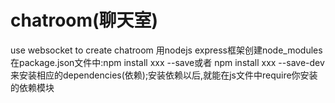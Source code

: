 # chatroom(聊天室)
use websocket to create chatroom
用nodejs express框架创建node_modules
在package.json文件中:npm install xxx --save或者 npm install xxx --save-dev来安装相应的dependencies(依赖);安装依赖以后,就能在js文件中require你安装的依赖模块
